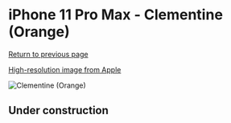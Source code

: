 # iPhone 11 Pro Max - Clementine (Orange)

[Return to previous page](/iphone_11)

[High-resolution image from Apple](https://store.storeimages.cdn-apple.com/8756/as-images.apple.com/is/MX022?wid=4500&hei=4500&fmt=png)

<div style="width: 500px"><img src="/almost_uncompressed/MX022.webp" alt="Clementine (Orange)"></div>

## Under construction

